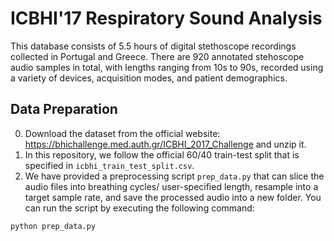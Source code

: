 # ICBHI'17 Respiratory Sound Analysis
This database consists of 5.5 hours of digital stethoscope recordings collected in Portugal and Greece. There are 920 annotated stehoscope audio samples in total, with lengths ranging from 10s to 90s, recorded using a variety of devices, acquisition modes, and patient demographics. 

## Data Preparation
0. Download the dataset from the official website: https://bhichallenge.med.auth.gr/ICBHI_2017_Challenge and unzip it.
1. In this repository, we follow the official 60/40 train-test split that is specified in `icbhi_train_test_split.csv`.
2. We have provided a preprocessing script `prep_data.py` that can slice the audio files into breathing cycles/ user-specified length, resample into a target sample rate, and save the processed audio into a new folder. You can run the script by executing the following command:
```bash
python prep_data.py
```
